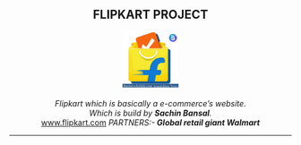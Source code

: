 <h2 align="center">FLIPKART PROJECT </h2>
<p align="center">
<img src="assets/flipi.png" alt="flipkart" height="100" width="100" >
  <br>
  <br>
<i>
  Flipkart which is basically a e-commerce’s website.<br> Which is build by <strong>Sachin Bansal</strong>.
  </i>
  <br>
  <a href="https://www.flipkart.com">www.flipkart.com</a>
   <i>PARTNERS:-<strong>
Global retail giant Walmart 
    </strong></i>
</p>
  <hr>




